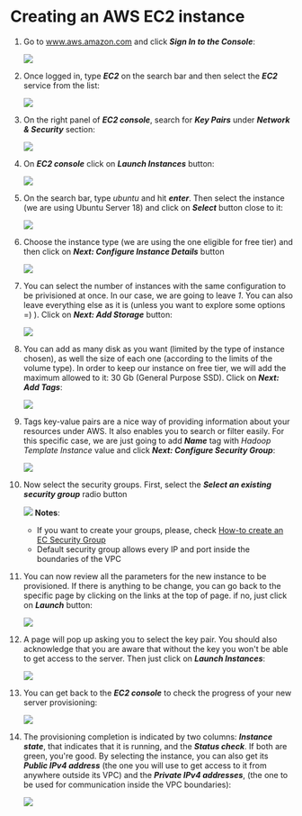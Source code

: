 # Creating an AWS EC2 instance

1. Go to www.aws.amazon.com and click ***Sign In to the Console***:<p>
![](./images/image001.png)

2. Once logged in, type ***EC2*** on the search bar and then select the ***EC2*** service from the list:<p>
![](./images/image002.png)

3. On the right panel of ***EC2 console***, search for ***Key Pairs*** under ***Network & Security*** section:<p>
![](./images/image007.png)

4. On ***EC2 console*** click on ***Launch Instances*** button:<p>
![](./images/image008.png)

5. On the search bar, type *ubuntu* and hit ***enter***. Then select the instance (we are using Ubuntu Server 18) and click on ***Select*** button close to it:<p>
![](./images/image009.png)

6. Choose the instance type (we are using the one eligible for free tier) and then click on ***Next: Configure Instance Details*** button<p>
![](./images/image010.png)

7. You can select the number of instances with the same configuration to be privisioned at once. In our case, we are going to leave *1*. You can also leave everything else as it is (unless you want to explore some options =) ). Click on ***Next: Add Storage*** button:<p>
![](./images/image011.png)

8. You can add as many disk as you want (limited by the type of instance chosen), as well the size of each one (according to the limits of the volume type). In order to keep our instance on free tier, we will add the maximum allowed to it: 30 Gb (General Purpose SSD). Click on ***Next: Add Tags***:<p>
![](./images/image012.png)

9. Tags key-value pairs are a nice way of providing information about your resources under AWS. It also enables you to search or filter easily. For this specific case, we are just going to add ***Name*** tag with *Hadoop Template Instance* value and click ***Next: Configure Security Group***:<p>
![](./images/image013.png)

10. Now select the security groups. First, select the ***Select an existing security group*** radio button<p>
![](./images/image014.png)
    **Notes**:
    * If you want to create your groups, please, check [How-to create an EC Security Group](create_ec2_security_group.md)
    * Default security group allows every IP and port inside the boundaries of the VPC 

11. You can now review all the parameters for the new instance to be provisioned. If there is anything to be change, you can go back to the specific page by clicking on the links at the top of page. if no, just click on ***Launch*** button:<p>
![](./images/image015.png)

12. A page will pop up asking you to select the key pair. You should also acknowledge that you are aware that without the key you won't be able to get access to the server. Then just click on ***Launch Instances***:<p>
![](./images/image016.png)

13. You can get back to the ***EC2 console*** to check the progress of your new server provisioning:<p>
![](./images/image017.png)

14. The provisioning completion is indicated by two columns: ***Instance state***, that indicates that it is running, and the ***Status check***. If both are green, you're good. By selecting the instance, you can also get its ***Public IPv4 address*** (the one you will use to get access to it from anywhere outside its VPC) and the ***Private IPv4 addresses***, (the one to be used for communication inside the VPC boundaries):<p>
![](./images/image018.png)
